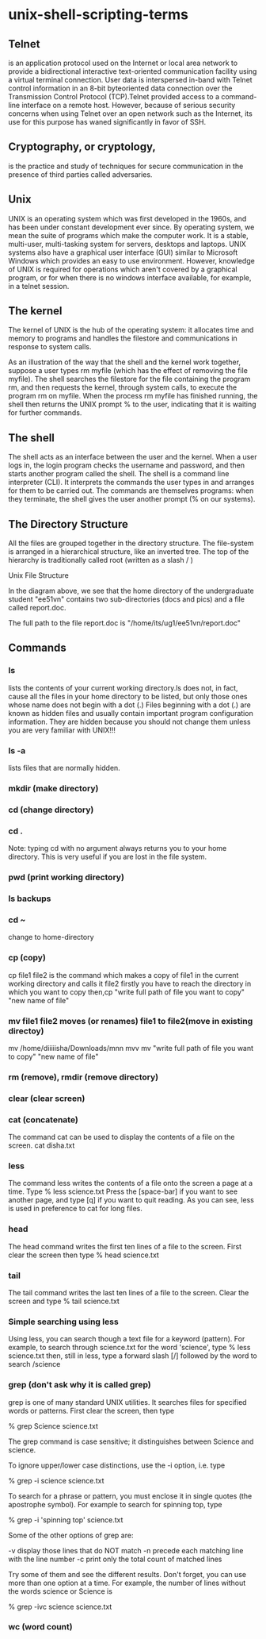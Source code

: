 # unix-shell-scripting-terms
## Telnet 
is an application protocol used on the Internet or local area network to provide a bidirectional interactive text-oriented communication facility using a virtual terminal connection. User data is interspersed in-band with Telnet control information in an 8-bit byteoriented data connection over the Transmission Control Protocol (TCP).Telnet provided access to a command-line interface on a remote host. However, because of serious security concerns when using Telnet over an open network such as the Internet, its use for this purpose has waned significantly in favor of SSH.
## Cryptography, or cryptology,
is the practice and study of techniques for secure communication in the presence of third parties called adversaries.
## Unix
UNIX is an operating system which was first developed in the 1960s, and has been under constant development ever since. By operating system, we mean the suite of programs which make the computer work. It is a stable, multi-user, multi-tasking system for servers, desktops and laptops.
UNIX systems also have a graphical user interface (GUI) similar to Microsoft Windows which provides an easy to use environment. However, knowledge of UNIX is required for operations which aren't covered by a graphical program, or for when there is no windows interface available, for example, in a telnet session.
## The kernel
The kernel of UNIX is the hub of the operating system: it allocates time and memory to programs and handles the filestore and communications in response to system calls.

As an illustration of the way that the shell and the kernel work together, suppose a user types rm myfile (which has the effect of removing the file myfile). The shell searches the filestore for the file containing the program rm, and then requests the kernel, through system calls, to execute the program rm on myfile. When the process rm myfile has finished running, the shell then returns the UNIX prompt % to the user, indicating that it is waiting for further commands.

## The shell
The shell acts as an interface between the user and the kernel. When a user logs in, the login program checks the username and password, and then starts another program called the shell. The shell is a command line interpreter (CLI). It interprets the commands the user types in and arranges for them to be carried out. The commands are themselves programs: when they terminate, the shell gives the user another prompt (% on our systems).

## The Directory Structure
All the files are grouped together in the directory structure. The file-system is arranged in a hierarchical structure, like an inverted tree. The top of the hierarchy is traditionally called root (written as a slash / )

Unix File Structure

In the diagram above, we see that the home directory of the undergraduate student "ee51vn" contains two sub-directories (docs and pics) and a file called report.doc.

The full path to the file report.doc is "/home/its/ug1/ee51vn/report.doc"
## Commands
### ls 
lists the contents of your current working directory.ls does not, in fact, cause all the files in your home directory to be listed, but only those ones whose name does not begin with a dot (.) Files beginning with a dot (.) are known as hidden files and usually contain important program configuration information. They are hidden because you should not change them unless you are very familiar with UNIX!!!
### ls -a 
lists files that are normally hidden.
### mkdir (make directory)
### cd (change directory)
### cd .
Note: typing cd with no argument always returns you to your home directory. This is very useful if you are lost in the file system.
### pwd (print working directory)
### ls backups
### cd ~	
change to home-directory
### cp (copy)
cp file1 file2 is the command which makes a copy of file1 in the current working directory and calls it file2
firstly you have to reach the directory in which you want to copy then,cp "write full path of file you want to copy" "new name of file"
### mv file1 file2 moves (or renames) file1 to file2(move in existing directoy)
mv /home/diiiiisha/Downloads/mnn mvv
mv "write full path of file you want to copy" "new name of file"
### rm (remove), rmdir (remove directory)
### clear (clear screen) 
### cat (concatenate)
The command cat can be used to display the contents of a file on the screen. cat disha.txt
### less
The command less writes the contents of a file onto the screen a page at a time. Type
% less science.txt
Press the [space-bar] if you want to see another page, and type [q] if you want to quit reading. As you can see, less is used in preference to cat for long files.
### head
The head command writes the first ten lines of a file to the screen.
First clear the screen then type
% head science.txt
### tail
The tail command writes the last ten lines of a file to the screen.
Clear the screen and type
% tail science.txt
### Simple searching using less
Using less, you can search though a text file for a keyword (pattern). For example, to search through science.txt for the word 'science', type
% less science.txt
then, still in less, type a forward slash [/] followed by the word to search
/science
### grep (don't ask why it is called grep)
grep is one of many standard UNIX utilities. It searches files for specified words or patterns. First clear the screen, then type

% grep Science science.txt

The grep command is case sensitive; it distinguishes between Science and science.

To ignore upper/lower case distinctions, use the -i option, i.e. type

% grep -i science science.txt

To search for a phrase or pattern, you must enclose it in single quotes (the apostrophe symbol). For example to search for spinning top, type

% grep -i 'spinning top' science.txt

Some of the other options of grep are:

-v display those lines that do NOT match
-n precede each matching line with the line number
-c print only the total count of matched lines

Try some of them and see the different results. Don't forget, you can use more than one option at a time. For example, the number of lines without the words science or Science is

% grep -ivc science science.txt
### wc (word count)























